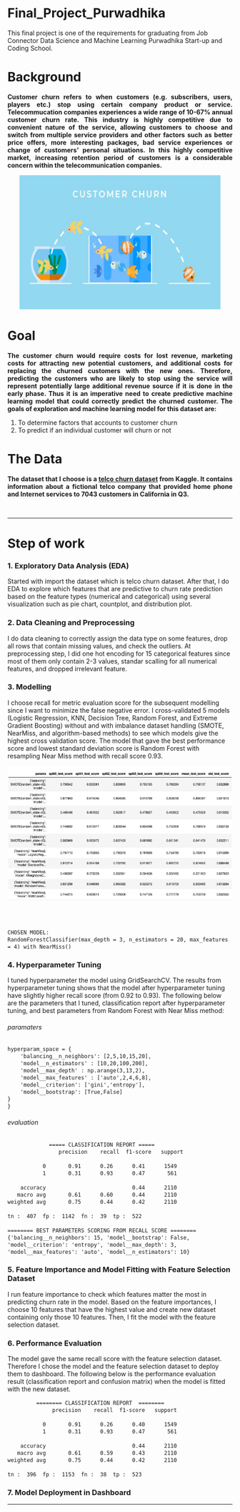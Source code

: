 # Final_Project_Purwadhika
This final project is one of the requirements for graduating from Job Connector Data Science and Machine Learning Purwadhika Start-up and Coding School.

<p align="center"  color="rgb(0, 90, 71)">
<h1>Background</h1>
</p>
<p align='justify' style="font-weight: bold;">
Customer churn refers to when customers (e.g. subscribers, users, players etc.) stop using certain company product or service. Telecommucation companies experiences a wide range of 10-67% annual customer churn rate. This industry is highly competitive due to convenient nature of the service, allowing customers to choose and switch from multiple service providers and other factors such as better price offers, more interesting packages, bad service experiences or change of customers’ personal situations. In this highly competitive market, increasing retention period of customers is a considerable concern within the telecommunication companies.
</p>

<p align="center">
<img src="https://github.com/marshaalexandra/Final_Project_Purwadhika/blob/main/customerchurn.jpeg" height="300" width="450">
</p>

<h1>Goal</h1>
<p align='justify' style="font-weight: bold;">
The customer churn would require costs for lost revenue, marketing costs for attracting new potential customers, and additional costs for replacing the churned customers with the new ones. Therefore, predicting the customers who are likely to stop using the service will represent potentially large additional revenue source if it is done in the early phase. Thus it is an imperative need to create predictive machine learning model that could correctly predict the churned customer. The goals of exploration and machine learning model for this dataset are:

<ol>
<li>To determine factors that accounts to customer churn</li>
  <li>To predict if an individual customer will churn or not</li>
</ol>
</p>


<h1>The Data</h1>
<p align='justify' style="font-weight: bold;">
The dataset that I choose is a <a href="https://www.kaggle.com/blastchar/telco-customer-churn">telco churn dataset</a> from Kaggle. It contains information about a fictional telco company that provided home phone and Internet services to 7043 customers in California in Q3.</p><br>
  
--------------------------------------------------------------------
 <p align="center"  color="rgb(0, 90, 71)">
<h1>Step of work</h1>
</p>

### 1. Exploratory Data Analysis (EDA)
Started with import the dataset which is telco churn dataset. After that, I do EDA to explore which features that are predictive to churn rate prediction based on the feature types (numerical and categorical) using several visualization such as pie chart, countplot, and distribution plot.

### 2. Data Cleaning and Preprocessing
I do data cleaning to correctly assign the data type on some features, drop all rows that contain missing values, and check the outliers. At preprocessing step, I did one hot encoding for 15 categorical features since most of them only contain 2-3 values, standar scalling for all numerical features, and dropped irrelevant feature. 

### 3. Modelling
I choose recall for metric evaluation score for the subsequent modelling since I want to minimize the false negative error. I cross-validated 5 models (Logistic Regression, KNN, Decision Tree, Random Forest, and Extreme Gradient Boosting) without and with imbalance dataset handling (SMOTE, NearMiss, and algorithm-based methods) to see which models give the highest cross validation score. The model that gave the best performance score and lowest standard deviation score is Random Forest with resampling Near Miss method with recall score 0.93.

<p align="center"> <img src="https://github.com/marshaalexandra/Final_Project_Purwadhika/blob/main/cross%20validation%20model.png" alt="" width="500" height="300"> </p><br>

```

CHOSEN MODEL:
RandomForestClassifier(max_depth = 3, n_estimators = 20, max_features = 4) with NearMiss()

```

### 4. Hyperparameter Tuning

I tuned hyperparameter the model using GridSearchCV. The results from hyperparameter tuning shows that the model after hyperparameter tuning have slightly higher recall score (from 0.92 to 0.93). The following below are the parameters that I tuned, classification report after hyperparameter tuning, and best parameters from Random Forest with Near Miss method:

###### *paramaters*

```
hyperparam_space = {
    'balancing__n_neighbors': [2,5,10,15,20],
    'model__n_estimators' : [10,20,100,200],
    'model__max_depth' : np.arange(3,13,2),
    'model__max_features' : ['auto',2,4,6,8],
    'model__criterion': ['gini','entropy'],
    'model__bootstrap': [True,False]
}
}
```

###### *evaluation*

```
             ===== CLASSIFICATION REPORT =====
                precision    recall  f1-score   support

           0       0.91      0.26      0.41      1549
           1       0.31      0.93      0.47       561

    accuracy                           0.44      2110
   macro avg       0.61      0.60      0.44      2110
weighted avg       0.75      0.44      0.42      2110

tn :  407  fp :  1142  fn :  39  tp :  522

======== BEST PARAMETERS SCORING FROM RECALL SCORE ========
{'balancing__n_neighbors': 15, 'model__bootstrap': False, 'model__criterion': 'entropy', 'model__max_depth': 3, 'model__max_features': 'auto', 'model__n_estimators': 10}
```

### 5. Feature Importance and Model Fitting with Feature Selection Dataset
I run feature importance to check which features matter the most in predicting churn rate in the model. Based on the feature importances, I choose 10 features that have the highest value and create new dataset containing only those 10 features. Then, I fit the model with the feature selection dataset.  

### 6. Performance Evaluation
The model gave the same recall score with the feature selection dataset. Therefore I chose the model and the feature selection dataset to deploy them to dashboard. The following below is the performance evaluation result (classification report and confusion matrix) when the model is fitted with the new dataset.

```
         ======== CLASSIFICATION REPORT  ========
              precision    recall  f1-score   support

           0       0.91      0.26      0.40      1549
           1       0.31      0.93      0.47       561

    accuracy                           0.44      2110
   macro avg       0.61      0.59      0.43      2110
weighted avg       0.75      0.44      0.42      2110

tn :  396  fp :  1153  fn :  38  tp :  523
```
### 7. Model Deployment in Dashboard

--------------------------------------------------------------------
